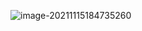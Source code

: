 ![image-20211115184735260](https://cdn.jsdelivr.net/gh/AppleisTasty/PicGarage/tmp/202111151847354.png)

